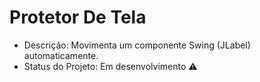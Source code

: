 # Protetor De Tela

* Descrição: Movimenta um componente Swing (JLabel) automaticamente.
* Status do Projeto: Em desenvolvimento :warning:
